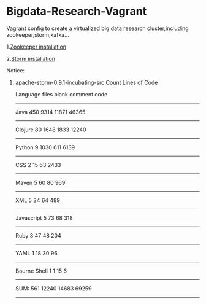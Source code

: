 Bigdata-Research-Vagrant
=============

Vagrant config to create a virtualized big data research cluster,including zookeeper,storm,kafka...

1.[Zookeeper installation](http://zookeeper.apache.org/doc/r3.4.6/zookeeperStarted.html#sc_Download)

2.[Storm installation](http://storm.incubator.apache.org/documentation/Setting-up-a-Storm-cluster.html)



Notice:

1. apache-storm-0.9.1-incubating-src Count Lines of Code


    
    
    Language                     files          blank        comment           code
    
    -------------------------------------------------------------------------------
    
    Java                           450           9314          11871          46365
    
    -------------------------------------------------------------------------------
    
    Clojure                         80           1648           1833          12240
    
    -------------------------------------------------------------------------------
    
    Python                           9           1030            611           6139
    
    -------------------------------------------------------------------------------
    
    CSS                              2             15             63           2433
    
    -------------------------------------------------------------------------------
    
    Maven                            5             60             80            969
    
    -------------------------------------------------------------------------------
    
    XML                              5             34             64            489
    
    -------------------------------------------------------------------------------
    
    Javascript                       5             73             68            318
    
    -------------------------------------------------------------------------------
    
    Ruby                             3             47             48            204
    
    -------------------------------------------------------------------------------
    
    YAML                             1             18             30             96
    
    -------------------------------------------------------------------------------
    
    Bourne Shell                     1              1             15              6
    
    -------------------------------------------------------------------------------
    
    SUM:                           561          12240          14683          69259
    
    -------------------------------------------------------------------------------
 

  



